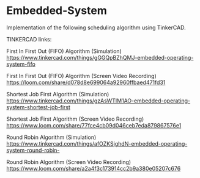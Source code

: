# Embedded-System
Implementation of the following scheduling algorithm using TinkerCAD.

TINKERCAD links:

First In First Out (FIFO) Algorithm (Simulation)
https://www.tinkercad.com/things/gGGQpBZhQMJ-embedded-operating-system-fifo

First In First Out (FIFO) Algorithm (Screen Video Recording)
https://loom.com/share/d078d8e699064a92960ffbaed471fd31

Shortest Job First Algorithm (Simulation)
https://www.tinkercad.com/things/gzAsWTIM1AO-embedded-operating-system-shortest-job-first

Shortest Job First Algorithm (Screen Video Recording)
https://www.loom.com/share/77fce4cb09d046ceb7eda879867576e1

Round Robin Algorithm (Simulation)
https://www.tinkercad.com/things/afOZKSjghdN-embedded-operating-system-round-robin-

Round Robin Algorithm (Screen Video Recording)
https://www.loom.com/share/a2a4f3c173914cc2b9a380e05207c676
